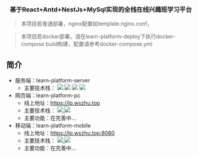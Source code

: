 <h3 align="center">基于React+Antd+NestJs+MySql实现的全栈在线兴趣班学习平台</h3>

> 本项目若普通部署，nginx配置如template.nginx.conf，

> 本项目若docker部署，请在learn-platform-deploy下执行docker-compose build构建，配置请参考docker-compose.yml

## 简介

- 服务端：learn-platform-server
  - 主要技术栈：
    <a href="https://nestjs.com/"  target="_blank"><img src="https://img.shields.io/badge/nestjs-%5E9.0.0-blue"></a>
    <a href="https://graphql.org/"  target="_blank"><img src="https://img.shields.io/badge/graphql-%5E16.6.0-blue"></a>
    <a href="https://typeorm.io/"  target="_blank"><img src="https://img.shields.io/badge/typeorm-%5E0.3.10-blue"></a>
    <a href="https://www.mysql.com/cn/downloads/" target="_blank"><img src="https://img.shields.io/badge/mysql2-%5E3.3.1-blue"></a>
- 网页端：learn-platform-pc
  - 线上地址：https://lp.wszhu.top
  - 主要技术栈：
    <a href="https://react.docschina.org/"  target="_blank">
    <img src="https://img.shields.io/badge/react-%5E18.2.0-blue">
    </a>
    <a href="https://ant.design/zh"  target="_blank">
    <img src="https://img.shields.io/badge/antd-%5E5.5.0-blue">
    </a>
  - 主要功能：在完善中...
- 移动端：learn-platform-mobile
  - 线上地址：https://lp.wszhu.top:8080
  - 主要技术栈：
    <a href="https://react.docschina.org/"  target="_blank">
    <img src="https://img.shields.io/badge/react-%5E18.2.0-blue">
    </a>
    <a href="https://mobile.ant.design/zh"  target="_blank">
    <img src="https://img.shields.io/badge/antd--mobile-%5E5.30.0-blue">
    </a>
  - 主要功能：在完善中...
